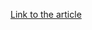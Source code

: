 [Link to the article](https://www.zscaler.com/blogs/security-research/agniane-stealer-dark-webs-crypto-threat)
